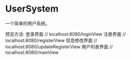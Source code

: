 # UserSystem
一个简单的用户系统。


预览方法:
登录界面 // localhost:8080/loginView
注册界面 // localhost:8080/registerView
信息修改界面 // localhost:8080/updateRegisterView
用户列表界面 // localhost:8080/mainView
